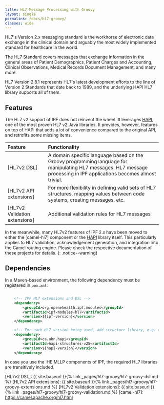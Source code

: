```yaml
---
title: HL7 Message Processing with Groovy
layout: single
permalink: /docs/hl7-groovy/
classes: wide
---
```


HL7's Version 2.x messaging standard is the workhorse of electronic data exchange in the clinical domain and arguably the most widely
implemented standard for healthcare in the world.

The HL7 Standard covers messages that exchange information in the general areas of Patient Demographics, Patient Charges and Accounting, Clinical Observations, Medical Records Document Management, and many more.

HL7 Version 2.8.1 represents HL7's latest development efforts to the line of Version 2 Standards that date back to 1989, and the underlying HAPI HL7 library supports all of them.


## Features

The HL7 v2 support of IPF does not reinvent the wheel. It leverages [HAPI], one of the most proven HL7 v2 Java libraries. 
It provides, however, features on top of HAPI that adds a lot of convenience compared to the original API, and retrofits some missing items.

| Feature                   | Functionality                           
|:--------------------------|:----------------------------------------
| [HL7v2 DSL]               | A domain specific language based on the Groovy programming language for manipulating HL7 messages. HL7 message processing in IPF applications becomes almost trivial. 
| [HL7v2 API extensions]    | For more flexibility in defining valid sets of HL7 structures, mapping values between code systems, creating messages, etc.
| [HL7v2 Validation extensions] | Additional validation rules for HL7 messages


In the meanwhile, many HL7v2 features of IPF 2.x have been moved to either the [camel-hl7] component or the [HAPI] library itself.
This particularly applies to HL7 validation, acknowledgement generation, and integration into the Camel routing engine.
Please check the respective documentation of these projects for details.
{: .notice--warning}

## Dependencies

In a Maven-based environment, the following dependency must be registered in `pom.xml`:

```xml

    <!-- IPF HL7 extensions and DSL -->
    <dependency>
        <groupId>org.openehealth.ipf.modules</groupId>
        <artifactId>ipf-modules-hl7</artifactId>
        <version>${ipf-version}</version>
    </dependency>

    <!-- For each HL7 version being used, add structure library, e.g. v2.5 -->
    <dependency>
        <groupId>ca.uhn.hapi</groupId>
        <artifactId>hapi-structures-v25</artifactId>
        <version>${hapi-version}</version>
    </dependency>

```

In case you use the IHE MLLP components of IPF, the required HL7 libraries are transitively included.


[HAPI]: https://hapifhir.github.io/hapi-hl7v2/
[HL7v2 DSL]: {{ site.baseurl }}{% link _pages/hl7-groovy/hl7-groovy-dsl.md %}
[HL7v2 API extensions]: {{ site.baseurl }}{% link _pages/hl7-groovy/hl7-groovy-extensions.md %}
[HL7v2 Validation extensions]: {{ site.baseurl }}{% link _pages/hl7-groovy/hl7-groovy-validation.md %}
[camel-hl7]: https://camel.apache.org/hl7.html
